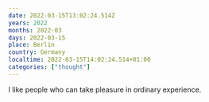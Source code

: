 ```yaml
---
date: 2022-03-15T13:02:24.514Z
years: 2022
months: 2022-03
days: 2022-03-15
place: Berlin
country: Germany
localtime: 2022-03-15T14:02:24.514+01:00
categories: ["thought"]
---
```

I like people who can take pleasure in ordinary experience.
